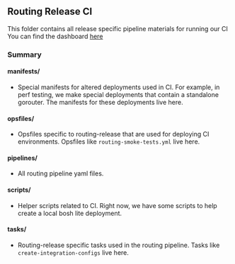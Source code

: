 ## Routing Release CI
This folder contains all release specific pipeline materials for running our CI
You can find the dashboard [here](https://networking.ci.cf-app.com/teams/ga/pipelines/routing)

### Summary

#### manifests/
* Special manifests for altered deployments used in CI. For example, in perf
  testing, we make special deployments that contain a standalone gorouter. The
  manifests for these deployments live here.

#### opsfiles/
* Opsfiles specific to routing-release that are used for deploying CI environments. Opsfiles like `routing-smoke-tests.yml` live here.

#### pipelines/
* All routing pipeline yaml files.

#### scripts/
* Helper scripts related to CI. Right now, we have some scripts to help create a
  local bosh lite deployment.

#### tasks/
* Routing-release specific tasks used in the routing pipeline. Tasks like
  `create-integration-configs` live here.

